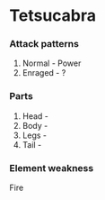 # Tetsucabra

### Attack patterns
1. Normal - Power
2. Enraged - ?

### Parts
1. Head - 
2. Body - 
3. Legs - 
4. Tail - 

### Element weakness
Fire 